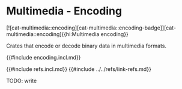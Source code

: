 # Multimedia - Encoding

[![cat-multimedia::encoding][cat-multimedia::encoding-badge]][cat-multimedia::encoding]{{hi:Multimedia encoding}}

Crates that encode or decode binary data in multimedia formats.

{{#include encoding.incl.md}}

{{#include refs.incl.md}}
{{#include ../../refs/link-refs.md}}

<div class="hidden">
TODO: write
</div>

